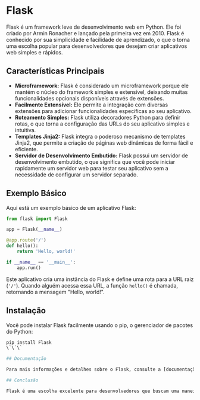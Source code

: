 # Flask

Flask é um framework leve de desenvolvimento web em Python. Ele foi criado por Armin Ronacher e lançado pela primeira vez em 2010. Flask é conhecido por sua simplicidade e facilidade de aprendizado, o que o torna uma escolha popular para desenvolvedores que desejam criar aplicativos web simples e rápidos.

## Características Principais

- **Microframework:** Flask é considerado um microframework porque ele mantém o núcleo do framework simples e extensível, deixando muitas funcionalidades opcionais disponíveis através de extensões.
- **Facilmente Extensível:** Ele permite a integração com diversas extensões para adicionar funcionalidades específicas ao seu aplicativo.
- **Roteamento Simples:** Flask utiliza decoradores Python para definir rotas, o que torna a configuração das URLs do seu aplicativo simples e intuitiva.
- **Templates Jinja2:** Flask integra o poderoso mecanismo de templates Jinja2, que permite a criação de páginas web dinâmicas de forma fácil e eficiente.
- **Servidor de Desenvolvimento Embutido:** Flask possui um servidor de desenvolvimento embutido, o que significa que você pode iniciar rapidamente um servidor web para testar seu aplicativo sem a necessidade de configurar um servidor separado.

## Exemplo Básico

Aqui está um exemplo básico de um aplicativo Flask:

```python
from flask import Flask

app = Flask(__name__)

@app.route('/')
def hello():
    return 'Hello, world!'

if __name__ == '__main__':
    app.run()
```

Este aplicativo cria uma instância do Flask e define uma rota para a URL raiz (`'/'`). Quando alguém acessa essa URL, a função `hello()` é chamada, retornando a mensagem "Hello, world!".

## Instalação

Você pode instalar Flask facilmente usando o pip, o gerenciador de pacotes do Python:

```bash
pip install Flask
\`\`\`

## Documentação

Para mais informações e detalhes sobre o Flask, consulte a [documentação oficial](https://flask.palletsprojects.com/).

## Conclusão

Flask é uma escolha excelente para desenvolvedores que buscam uma maneira rápida e simples de criar aplicativos web em Python. Sua abordagem minimalista e flexível torna-o uma ferramenta poderosa para uma variedade de projetos web.
